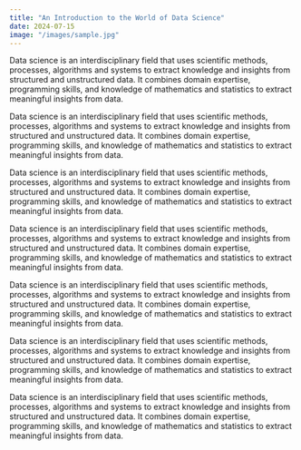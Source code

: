 ```yaml
---
title: "An Introduction to the World of Data Science"
date: 2024-07-15
image: "/images/sample.jpg"
---
```


Data science is an interdisciplinary field that uses scientific methods, processes, algorithms and systems to extract knowledge and insights from structured and unstructured data. It combines domain expertise, programming skills, and knowledge of mathematics and statistics to extract meaningful insights from data.


Data science is an interdisciplinary field that uses scientific methods, processes, algorithms and systems to extract knowledge and insights from structured and unstructured data. It combines domain expertise, programming skills, and knowledge of mathematics and statistics to extract meaningful insights from data.

Data science is an interdisciplinary field that uses scientific methods, processes, algorithms and systems to extract knowledge and insights from structured and unstructured data. It combines domain expertise, programming skills, and knowledge of mathematics and statistics to extract meaningful insights from data.

Data science is an interdisciplinary field that uses scientific methods, processes, algorithms and systems to extract knowledge and insights from structured and unstructured data. It combines domain expertise, programming skills, and knowledge of mathematics and statistics to extract meaningful insights from data.



Data science is an interdisciplinary field that uses scientific methods, processes, algorithms and systems to extract knowledge and insights from structured and unstructured data. It combines domain expertise, programming skills, and knowledge of mathematics and statistics to extract meaningful insights from data.


Data science is an interdisciplinary field that uses scientific methods, processes, algorithms and systems to extract knowledge and insights from structured and unstructured data. It combines domain expertise, programming skills, and knowledge of mathematics and statistics to extract meaningful insights from data.

Data science is an interdisciplinary field that uses scientific methods, processes, algorithms and systems to extract knowledge and insights from structured and unstructured data. It combines domain expertise, programming skills, and knowledge of mathematics and statistics to extract meaningful insights from data.
